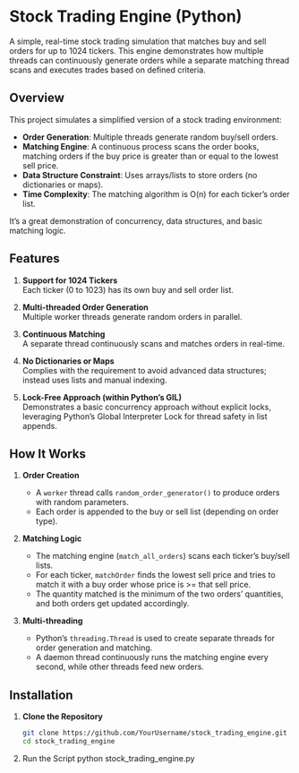 # Stock Trading Engine (Python)

A simple, real-time stock trading simulation that matches buy and sell orders for up to 1024 tickers. This engine demonstrates how multiple threads can continuously generate orders while a separate matching thread scans and executes trades based on defined criteria.

## Overview
This project simulates a simplified version of a stock trading environment:
- **Order Generation**: Multiple threads generate random buy/sell orders.
- **Matching Engine**: A continuous process scans the order books, matching orders if the buy price is greater than or equal to the lowest sell price.
- **Data Structure Constraint**: Uses arrays/lists to store orders (no dictionaries or maps).
- **Time Complexity**: The matching algorithm is O(n) for each ticker’s order list.

It’s a great demonstration of concurrency, data structures, and basic matching logic.

## Features
1. **Support for 1024 Tickers**  
   Each ticker (0 to 1023) has its own buy and sell order list.

2. **Multi-threaded Order Generation**  
   Multiple worker threads generate random orders in parallel.

3. **Continuous Matching**  
   A separate thread continuously scans and matches orders in real-time.

4. **No Dictionaries or Maps**  
   Complies with the requirement to avoid advanced data structures; instead uses lists and manual indexing.

5. **Lock-Free Approach (within Python’s GIL)**  
   Demonstrates a basic concurrency approach without explicit locks, leveraging Python’s Global Interpreter Lock for thread safety in list appends.

## How It Works
1. **Order Creation**  
   - A `worker` thread calls `random_order_generator()` to produce orders with random parameters.  
   - Each order is appended to the buy or sell list (depending on order type).

2. **Matching Logic**  
   - The matching engine (`match_all_orders`) scans each ticker’s buy/sell lists.  
   - For each ticker, `matchOrder` finds the lowest sell price and tries to match it with a buy order whose price is >= that sell price.  
   - The quantity matched is the minimum of the two orders’ quantities, and both orders get updated accordingly.

3. **Multi-threading**  
   - Python’s `threading.Thread` is used to create separate threads for order generation and matching.  
   - A daemon thread continuously runs the matching engine every second, while other threads feed new orders.

## Installation
1. **Clone the Repository**  
   ```bash
   git clone https://github.com/YourUsername/stock_trading_engine.git
   cd stock_trading_engine

2. Run the Script
   python stock_trading_engine.py
